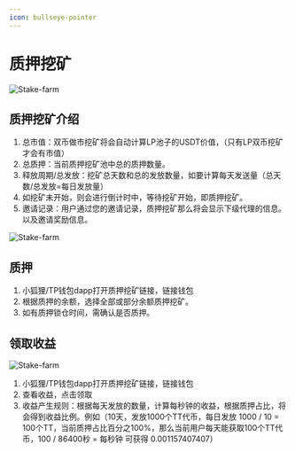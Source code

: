 ```yaml
---
icon: bullseye-pointer
---
```


# 质押挖矿

![Stake-farm](../.gitbook/assets/mining/Snipaste_2022-06-20_17-03-31.png)

## 质押挖矿介绍

1. 总市值：双币做市挖矿将会自动计算LP池子的USDT价值，（只有LP双币挖矿才会有市值）
2. 总质押：当前质押挖矿池中总的质押数量。
3. 释放周期/总发放：挖矿总天数和总的发放数量，如要计算每天发送量（总天数/总发放=每日发放量）
4. 如挖矿未开始，则会进行倒计时中，等待挖矿开始，即质押挖矿。
5. 邀请记录：用户通过您的邀请记录，质押挖矿那么将会显示下级代理的信息。以及邀请奖励信息。





![Stake-farm](../.gitbook/assets/mining/Snipaste_2022-06-20_21-09-19-2.png)

## 质押

1. 小狐狸/TP钱包dapp打开质押挖矿链接，链接钱包
2. 根据质押的余额，选择全部或部分余额质押挖矿。
3. 如有质押锁仓时间，需确认是否质押。

## 领取收益

![Stake-farm](../.gitbook/assets/mining/Snipaste_2022-06-20_21-09-19-3.png)

1. 小狐狸/TP钱包dapp打开质押挖矿链接，链接钱包
2. 查看收益，点击领取
3. 收益产生规则：根据每天发放的数量，计算每秒钟的收益，根据质押占比，将会得到收益比例。例如（10天，发放1000个TT代币，每日发放 1000 / 10 = 100个TT，当前质押占比百分之100%，那么当前用户每天能获取100个TT代币，100 / 86400秒 = 每秒钟 可获得 0.001157407407）